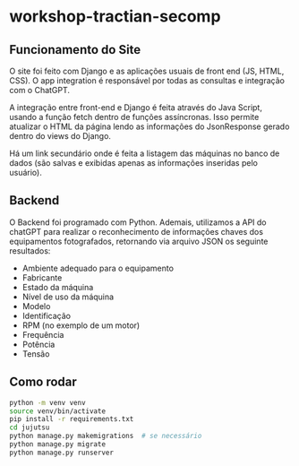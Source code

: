 # workshop-tractian-secomp

## Funcionamento do Site

O site foi feito com Django e as aplicações usuais de front end (JS, HTML, CSS). O app integration é responsável por todas as consultas e integração com o ChatGPT.

A integração entre front-end e Django é feita através do Java Script, usando a função fetch dentro de funções assíncronas. Isso permite atualizar o HTML da página lendo as informações do JsonResponse gerado dentro do views do Django.

Há um link secundário onde é feita a listagem das máquinas no banco de dados (são salvas e exibidas apenas as informações inseridas pelo usuário).

## Backend

O Backend foi programado com Python. Ademais, utilizamos a API do chatGPT para realizar o reconhecimento de informações chaves dos equipamentos fotografados, retornando via arquivo JSON os seguinte resultados: 

- Ambiente adequado para o equipamento
- Fabricante
- Estado da máquina 
- Nível de uso da máquina 
- Modelo
- Identificação
- RPM (no exemplo de um motor)
- Frequência 
- Potência
- Tensão

## Como rodar
```bash
python -m venv venv
source venv/bin/activate
pip install -r requirements.txt
cd jujutsu
python manage.py makemigrations  # se necessário
python manage.py migrate
python manage.py runserver